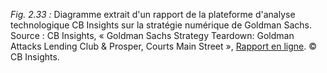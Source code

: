 *Fig. 2.33 :* Diagramme extrait d'un rapport de la plateforme d'analyse technologique CB Insights sur la stratégie numérique de Goldman Sachs.  
Source : CB Insights, « Goldman Sachs Strategy Teardown: Goldman Attacks Lending Club & Prosper, Courts Main Street », [Rapport en ligne](https://www.cbinsights.com/research/report/goldman-sachs-strategy-teardown/). © CB Insights.